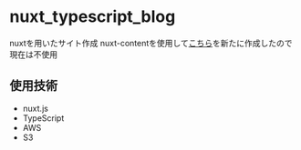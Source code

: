 # nuxt_typescript_blog
nuxtを用いたサイト作成
nuxt-contentを使用して[こちら](https://github.com/couragenki/tech-blog)を新たに作成したので現在は不使用


## 使用技術
- nuxt.js
- TypeScript
- AWS
- S3
